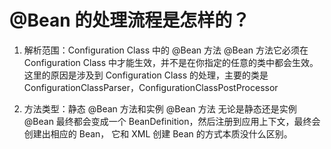 # @Bean 的处理流程是怎样的？

1. 解析范围：Configuration Class 中的 @Bean 方法
@Bean 方法它必须在 Configuration Class 中才能生效，并不是在你指定的任意的类中都会生效。
这里的原因是涉及到 Configuration Class 的处理，主要的类是 
ConfigurationClassParser，ConfigurationClassPostProcessor

2. 方法类型：静态 @Bean 方法和实例 @Bean 方法
无论是静态还是实例 @Bean 最终都会变成一个 BeanDefinition，然后注册到应用上下文，最终会创建出相应的 Bean，
它和 XML 创建 Bean 的方式本质没什么区别。